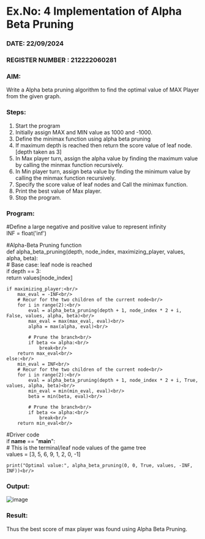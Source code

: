 # Ex.No: 4   Implementation of Alpha Beta Pruning 
### DATE:  22/09/2024                                                                     
### REGISTER NUMBER : 212222060281
### AIM: 
Write a Alpha beta pruning algorithm to find the optimal value of MAX Player from the given graph.
### Steps:
1. Start the program
2. Initially  assign MAX and MIN value as 1000 and -1000.
3.  Define the minimax function  using alpha beta pruning
4.  If maximum depth is reached then return the score value of leaf node. [depth taken as 3]
5.  In Max player turn, assign the alpha value by finding the maximum value by calling the minmax function recursively.
6.  In Min player turn, assign beta value by finding the minimum value by calling the minmax function recursively.
7.  Specify the score value of leaf nodes and Call the minimax function.
8.  Print the best value of Max player.
9.  Stop the program. 

### Program:

#Define a large negative and positive value to represent infinity<br/>
INF = float('inf')<br/>

#Alpha-Beta Pruning function<br/>
def alpha_beta_pruning(depth, node_index, maximizing_player, values, alpha, beta):<br/>
    # Base case: leaf node is reached<br/>
    if depth == 3:<br/>
        return values[node_index]<br/>
    
    if maximizing_player:<br/>
        max_eval = -INF<br/>
        # Recur for the two children of the current node<br/>
        for i in range(2):<br/>
            eval = alpha_beta_pruning(depth + 1, node_index * 2 + i, False, values, alpha, beta)<br/>
            max_eval = max(max_eval, eval)<br/>
            alpha = max(alpha, eval)<br/>
            
            # Prune the branch<br/>
            if beta <= alpha:<br/>
                break<br/>
        return max_eval<br/>
    else:<br/>
        min_eval = INF<br/>
        # Recur for the two children of the current node<br/>
        for i in range(2):<br/>
            eval = alpha_beta_pruning(depth + 1, node_index * 2 + i, True, values, alpha, beta)<br/>
            min_eval = min(min_eval, eval)<br/>
            beta = min(beta, eval)<br/>
            
            # Prune the branch<br/>
            if beta <= alpha:<br/>
                break<br/>
        return min_eval<br/>

#Driver code<br/>
if __name__ == "__main__":<br/>
    # This is the terminal/leaf node values of the game tree<br/>
    values = [3, 5, 6, 9, 1, 2, 0, -1]<br/>

    print("Optimal value:", alpha_beta_pruning(0, 0, True, values, -INF, INF))<br/>










### Output:

![image](https://github.com/user-attachments/assets/2fec98fc-6716-4206-b29e-33ed00854511)


### Result:
Thus the best score of max player was found using Alpha Beta Pruning.
